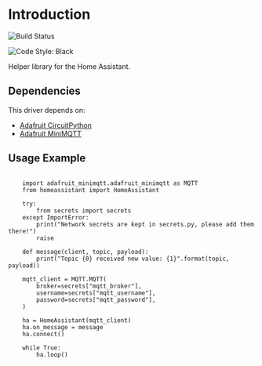 # Introduction

![Build Status](https://github.com/rosterloh/HomeAssistant_CircuitPython/workflows/Build%20CI/badge.svg)

![Code Style: Black](https://img.shields.io/badge/code%20style-black-000000.svg)

Helper library for the Home Assistant.

## Dependencies

This driver depends on:

* [Adafruit CircuitPython](https://github.com/adafruit/circuitpython)
* [Adafruit MiniMQTT](https://github.com/adafruit/Adafruit_CircuitPython_MiniMQTT)

## Usage Example

```python3

    import adafruit_minimqtt.adafruit_minimqtt as MQTT
    from homeassistant import HomeAssistant
    
    try:
        from secrets import secrets
    except ImportError:
        print("Network secrets are kept in secrets.py, please add them there!")
        raise
    
    def message(client, topic, payload):
        print("Topic {0} received new value: {1}".format(topic, payload))
    
    mqtt_client = MQTT.MQTT(
        broker=secrets["mqtt_broker"],
        username=secrets["mqtt_username"],
        password=secrets["mqtt_password"],
    )
    
    ha = HomeAssistant(mqtt_client)
    ha.on_message = message
    ha.connect()
    
    while True:
        ha.loop()
```
